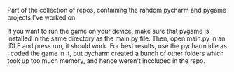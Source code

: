 Part of the collection of repos, containing the random pycharm and pygame projects I've worked on

If you want to run the game on your device, make sure that pygame is installed in the same directory as the main.py file. Then, open main.py in an IDLE and press run, it should work.
For best results, use the pycharm idle as i coded the game in it, but pycharm created a bunch of other folders which took up too much memory, and hence weren't inccluded in the repo.
